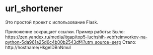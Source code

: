 # url_shortener

Это простой проект с использование Flask.

Приложение сокращает ссылки. Пример работы:
Было: https://zen.yandex.ru/media/itgap/top5-luchshih-vebfreimvorkov-na-python-5da961a25d6c4b00b2543df4?utm_source=serp
Стало: http://hostname/HkgeIDBnNmuI
